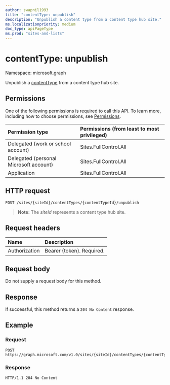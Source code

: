 ```yaml
---
author: swapnil1993
title: "contentType: unpublish"
description: "Unpublish a content type from a content type hub site."
ms.localizationpriority: medium
doc_type: apiPageType
ms.prod: "sites-and-lists"
---
```


# contentType: unpublish
Namespace: microsoft.graph


Unpublish a [contentType][] from a content type hub site.

## Permissions

One of the following permissions is required to call this API. To learn more, including how to choose permissions, see [Permissions](/graph/permissions_reference.md).

|Permission type      | Permissions (from least to most privileged)              |
|:--------------------|:---------------------------------------------------------|
|Delegated (work or school account) | Sites.FullControl.All    |
|Delegated (personal Microsoft account) | Sites.FullControl.All    |
|Application | Sites.FullControl.All |

## HTTP request

<!-- { "blockType": "ignored" } -->

```http
POST /sites/{siteId}/contentTypes/{contentTypeId}/unpublish
```

>**Note:** The _siteId_ represents a content type hub site.

## Request headers
|Name|Description|
|:---|:---|
|Authorization|Bearer {token}. Required.|

## Request body
Do not supply a request body for this method.

## Response

If successful, this method returns a `204 No Content` response.

## Example

### Request

<!-- {
  "blockType": "request",
  "name": "contenttype_unpublish"
}
-->
```http
POST https://graph.microsoft.com/v1.0/sites/{siteId}/contentTypes/{contentTypeId}/unpublish
```

### Response

<!-- { "blockType": "response" } -->

```http
HTTP/1.1 204 No Content
```

[contentType]: ../resources/contentType.md
